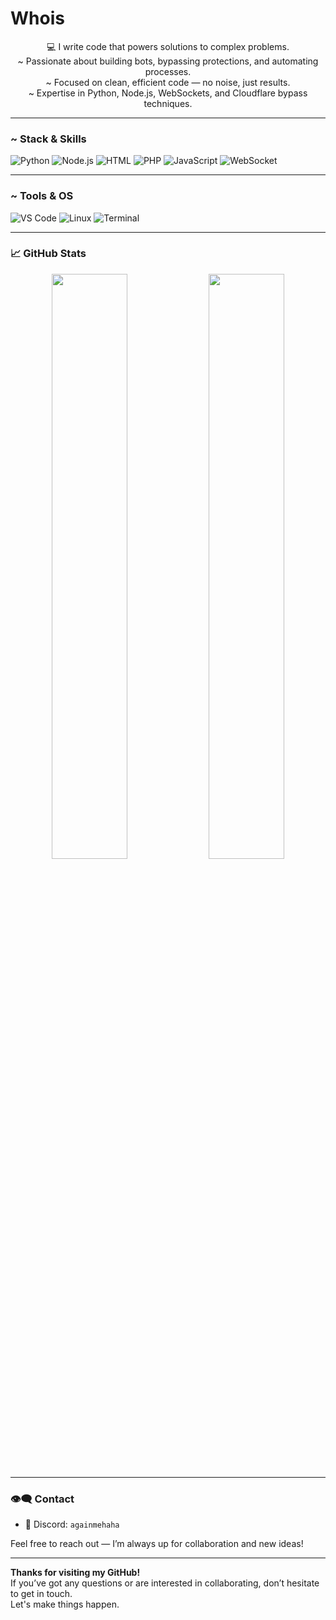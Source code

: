 # Whois

<p align="center">
  💻 I write code that powers solutions to complex problems.<br>
  ~ Passionate about building bots, bypassing protections, and automating processes.<br>
  ~ Focused on clean, efficient code — no noise, just results.<br>
  ~ Expertise in Python, Node.js, WebSockets, and Cloudflare bypass techniques.
</p>

---

### ~ Stack & Skills
![Python](https://img.shields.io/badge/Python-3776AB?style=for-the-badge&logo=python&logoColor=white)
![Node.js](https://img.shields.io/badge/Node.js-339933?style=for-the-badge&logo=nodedotjs&logoColor=white)
![HTML](https://img.shields.io/badge/HTML5-E34F26?style=for-the-badge&logo=html5&logoColor=white)
![PHP](https://img.shields.io/badge/PHP-777BB4?style=for-the-badge&logo=php&logoColor=white)
![JavaScript](https://img.shields.io/badge/JavaScript-F7DF1E?style=for-the-badge&logo=javascript&logoColor=black)
![WebSocket](https://img.shields.io/badge/WebSocket-0e76a8?style=for-the-badge&logo=websockets&logoColor=white)

---

### ~ Tools & OS
![VS Code](https://img.shields.io/badge/VS%20Code-007ACC?style=for-the-badge&logo=visualstudiocode&logoColor=white)
![Linux](https://img.shields.io/badge/Linux-000000?style=for-the-badge&logo=linux&logoColor=white)
![Terminal](https://img.shields.io/badge/CLI%20Warrior-black?style=for-the-badge)

---

### 📈 GitHub Stats
<p align="center">
  <img src="https://github-readme-stats.vercel.app/api?username=Konorze&show_icons=true&theme=github_dark&hide_border=true" width="49%">
  <img src="https://github-readme-streak-stats.herokuapp.com?user=Konorze&theme=github-dark&hide_border=true" width="49%">
</p>

---

### 👁️‍🗨️ Contact
- 💬 Discord: `againmehaha`

Feel free to reach out — I’m always up for collaboration and new ideas!

---

**Thanks for visiting my GitHub!**  
If you’ve got any questions or are interested in collaborating, don’t hesitate to get in touch.  
Let's make things happen.

